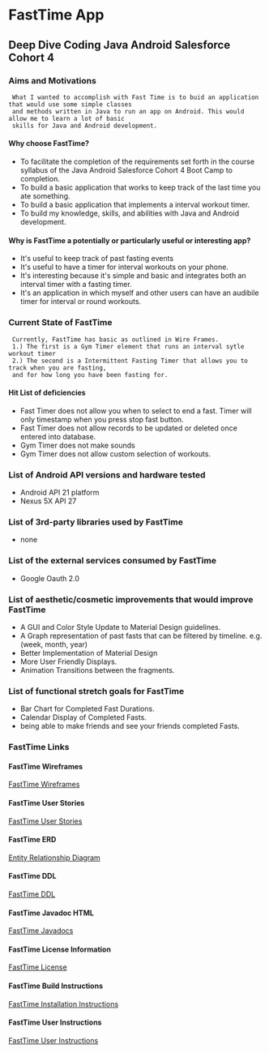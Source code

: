 
# FastTime App
## Deep Dive Coding Java Android __Salesforce__ Cohort 4

### Aims and Motivations
     What I wanted to accomplish with Fast Time is to buid an application that would use some simple classes
     and methods written in Java to run an app on Android. This would allow me to learn a lot of basic 
     skills for Java and Android development. 

#### Why choose FastTime?
* To facilitate the completion of the requirements set forth in the course syllabus of the 
Java Android Salesforce Cohort 4 Boot Camp to completion.
* To build a basic application that works to keep track of the last time you ate something. 
* To build a basic application that implements a interval workout timer.
* To build my knowledge, skills, and abilities with Java and Android development.

#### Why is FastTime a potentially or particularly useful or interesting app?
* It's useful to keep track of past fasting events
* It's useful to have a timer for interval workouts on your phone. 
* It's interesting because it's simple and basic and integrates both 
an interval timer with a fasting timer.
* It's an application in which myself and other users can have an audibile timer 
for interval  or round workouts.
 
### Current State of FastTime
     Currently, FastTime has basic as outlined in Wire Frames.
     1.) The first is a Gym Timer element that runs an interval sytle workout timer
     2.) The second is a Intermittent Fasting Timer that allows you to track when you are fasting, 
     and for how long you have been fasting for.
     
#### Hit List of deficiencies
* Fast Timer does not allow you when to select to end a fast. 
Timer will only timestamp when you press stop fast button.
* Fast Timer does not allow records to be updated or deleted once entered into database.
* Gym Timer does not make sounds
* Gym Timer does not allow custom selection of workouts.

### List of Android API versions and hardware tested
* Android API 21 platform
* Nexus 5X API 27

### List of 3rd-party libraries used by FastTime
* none

### List of the external services consumed by FastTime
* Google Oauth 2.0

### List of aesthetic/cosmetic improvements that would improve FastTime
* A GUI and Color Style Update to Material Design guidelines.
* A Graph representation of past fasts that can be filtered by timeline. e.g.(week, month, year)
* Better Implementation of Material Design
* More User Friendly Displays.
* Animation Transitions between the fragments. 

### List of functional stretch goals for FastTime
* Bar Chart for Completed Fast Durations. 
* Calendar Display of Completed Fasts.
* being able to make friends and see your friends completed Fasts.
 
### FastTime Links

#### FastTime Wireframes

[FastTime Wireframes](docs/FastTimeWireFrame.pdf)

#### FastTime User Stories

[FastTime User Stories](docs/userstory.pdf)

#### FastTime ERD

[Entity Relationship Diagram](docs/FastTimeERD.pdf)

#### FastTime DDL

[FastTime DDL](docs/ddl.sql)

#### FastTime Javadoc HTML

[FastTime Javadocs](docs/api)

#### FastTime License Information

[FastTime License](LICENSE)

#### FastTime Build Instructions

[FastTime Installation Instructions](docs/installation.md)

#### FastTime User Instructions

[FastTime User Instructions](docs/instructions.md)



